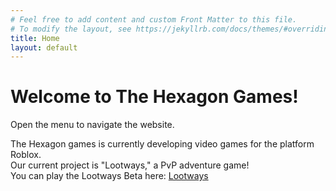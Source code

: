 ```yaml
---
# Feel free to add content and custom Front Matter to this file.
# To modify the layout, see https://jekyllrb.com/docs/themes/#overriding-theme-defaults
title: Home
layout: default
---
```

# Welcome to The Hexagon Games!  
Open the menu to navigate the website.     

The Hexagon games is currently developing video games for the platform Roblox.  
Our current project is "Lootways," a PvP adventure game!    
You can play the Lootways Beta here: [Lootways](https://www.roblox.com/games/4798141692/Lootways-TESTING?refPageId=695e40d6-f30c-47f5-9c4a-a086f1345123)

